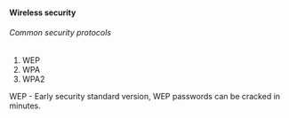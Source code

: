 #### Wireless security
###### Common security protocols
1. WEP
2. WPA
3. WPA2

WEP - Early security standard version, WEP passwords can be cracked in minutes.

